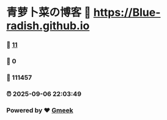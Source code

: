 # 青萝卜菜の博客 :link: https://Blue-radish.github.io 
### :page_facing_up: [11](https://Blue-radish.github.io/tag.html) 
### :speech_balloon: 0 
### :hibiscus: 111457 
### :alarm_clock: 2025-09-06 22:03:49 
### Powered by :heart: [Gmeek](https://github.com/Meekdai/Gmeek)

